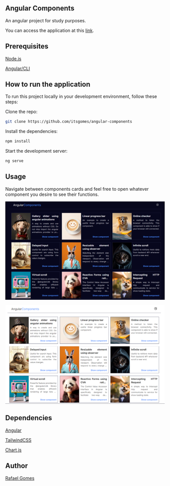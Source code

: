 ## Angular Components
An angular project for study purposes.

You can access the application at this [link](angular-components-lilac.vercel.app).


## Prerequisites
[Node.js](https://nodejs.org/)

[Angular/CLI](https://www.npmjs.com/package/@angular/cli)


## How to run the application
To run this project locally in your development environment, follow these steps:

Clone the repo:
  ```bash
  git clone https://github.com/itsgomes/angular-components
  ```

Install the dependencies:
  ```bash
  npm install
  ```
    
Start the development server:
  ```bash
  ng serve
  ```


## Usage

Navigate between components cards and feel free to open whatever component you desire to see their functions.

![Project image with dark mode](/src/assets/images/readme.png)

![Project image with light mode](/src/assets/images/readme2.png)


## Dependencies

[Angular](https://angular.dev/)

[TailwindCSS](https://tailwindcss.com/docs)

[Chart.js](https://www.chartjs.org/)


## Author
[Rafael Gomes](https://www.linkedin.com/in/rafael-gomes-21493a119/)
